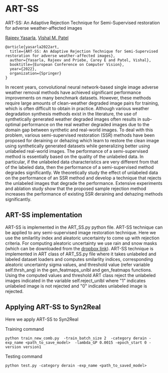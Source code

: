 # ART-SS
ART-SS: An Adaptive Rejection Technique for Semi-Supervised restoration for adverse weather-affected images

[Rajeev Yasarla](https://sites.google.com/view/rajeevyasarla/home), [Vishal M. Patel](https://engineering.jhu.edu/ece/faculty/vishal-m-patel/)

    @article{yasarla2022art,
      title={ART-SS: An Adaptive Rejection Technique for Semi-Supervised restoration for adverse weather-affected images},
      author={Yasarla, Rajeev and Priebe, Carey E and Patel, Vishal},
      booktitle={European Conference on Computer Vision},
      year={2022},
      organization={Springer}
    }


In recent years, convolutional neural network-based single image adverse weather removal methods have achieved significant performance improvements on many benchmark datasets. However, these methods require large amounts of clean-weather degraded image pairs for training, which is often difficult to obtain in practice. Although various weather degradation synthesis methods exist in the literature, the use of synthetically generated weather degraded images often results in sub-optimal performance on the real weather degraded images due to the domain gap between synthetic and real-world images. To deal with this problem, various semi-supervised restoration (SSR) methods have been proposed for deraining or dehazing which learn to restore the clean image using synthetically generated datasets while generalizing better using unlabeled real-world images. The performance of a semi-supervised method is essentially based on the quality of the unlabeled data. In particular, if the unlabeled data characteristics are very different from that of the labeled data, then the performance of a semi-supervised method degrades significantly. We theoretically study the effect of unlabeled data on the performance of an SSR method and develop a technique that rejects the unlabeled images that degrade the performance. Extensive experiments and ablation study show that the proposed sample rejection method increases the performance of existing SSR deraining and dehazing methods significantly. 

## ART-SS implementation
ART-SS is implemented in the ART_SS.py python file. ART-SS technique can be applied to any semi-supervised image restoration technique. Here we use the smilarlity index and aleatoric uncertainty to come up with rejection criteria. For computing aleatoric uncertainty we use rain and snow masks (which can be downloaded from the [dropbox link](https://www.dropbox.com/s/3jb2p3z9nt4oiu0/mask.zip?dl=0)). ART-SS technique is implemented in ART class of ART_SS.py file where it takes unlabeled and labeled dataset loaders and computes  smilarlity indices, corresponding aleatoric uncertainty sigma values, and threshold value (refer variable self.thrsh_ang) in the  gen_featmaps_unlbl and  gen_featmaps functions. Using the computed values and threshold ART class reject the unlabeled images indicated in the variable self.reject_unlbl where "1" indicates unlabeled image is not rejected and "0" indicates unlabeled image is rejected.

## Applying ART-SS to Syn2Real
Here we apply ART-SS to Syn2Real

Training command 
```
python train_new_comb.py  -train_batch_size 2  -category derain -exp_name <path_to_save_model>  -lambda_GP 0.0015 -epoch_start 0 -version version1
```
Testing command
```
python test.py -category derain -exp_name <path_to_saved_model>
```
